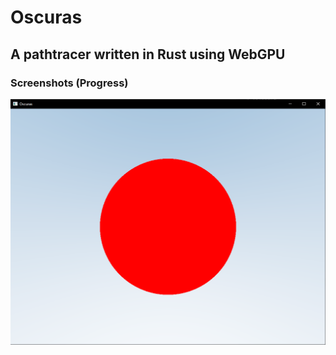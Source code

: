 # Oscuras
## A pathtracer written in Rust using WebGPU

### Screenshots (Progress)
![Current progress](./images/progress/oscuras-2-18-2021.PNG)
